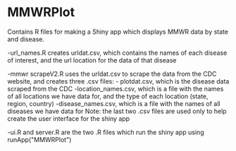 # MMWRPlot
Contains R files for making a Shiny app which displays MMWR data by state and disease.

-url_names.R creates urldat.csv, which contains the names of each disease of interest, and the url location for the data of that disease

-mmwr scrapeV2.R uses the urldat.csv to scrape the data from the CDC website, and creates three .csv files:
    - plotdat.csv, which is the disease data scraped from the CDC
    -location_names.csv, which is a file with the names of all locations we have data for, and the type of each location (state, region, country)
    -disease_names.csv, which is a file with the names of all diseases we have data for
    Note: the last two .csv files are used only to help create the user interface for the shiny app
    

-ui.R and server.R are the two .R files which run the shiny app using runApp("MMWRPlot")
